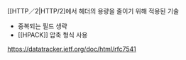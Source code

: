 [[HTTP／2|HTTP/2]에서 헤더의 용량을 줄이기 위해 적용된 기술

- 중복되는 필드 생략
- [[HPACK]] 압축 형식 사용

https://datatracker.ietf.org/doc/html/rfc7541